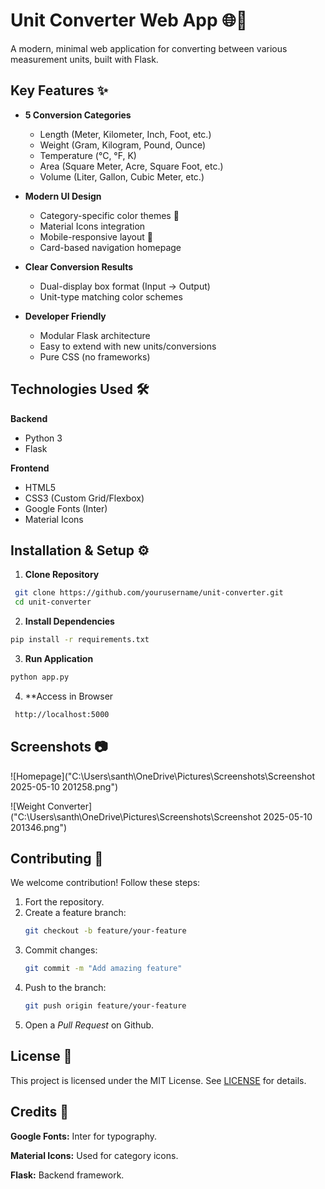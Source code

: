 # Unit Converter Web App 🌐📏

A modern, minimal web application for converting between various measurement units, built with Flask.

## Key Features ✨

- **5 Conversion Categories**
  - Length (Meter, Kilometer, Inch, Foot, etc.)
  - Weight (Gram, Kilogram, Pound, Ounce)
  - Temperature (°C, °F, K)
  - Area (Square Meter, Acre, Square Foot, etc.)
  - Volume (Liter, Gallon, Cubic Meter, etc.)

- **Modern UI Design**
  - Category-specific color themes 🎨
  - Material Icons integration
  - Mobile-responsive layout 📱
  - Card-based navigation homepage

- **Clear Conversion Results**
  - Dual-display box format (Input → Output)
  - Unit-type matching color schemes

- **Developer Friendly**
  - Modular Flask architecture
  - Easy to extend with new units/conversions
  - Pure CSS (no frameworks)

## Technologies Used 🛠️

**Backend**
- Python 3
- Flask

**Frontend**
- HTML5
- CSS3 (Custom Grid/Flexbox)
- Google Fonts (Inter)
- Material Icons

## Installation & Setup ⚙️

1. **Clone Repository**
  ```bash
   git clone https://github.com/yourusername/unit-converter.git
   cd unit-converter
  ```
2. **Install Dependencies**
  ```bash
  pip install -r requirements.txt
  ```
3. **Run Application**
  ```bash
  python app.py
  ```
4. **Access in Browser
  ```bash
   http://localhost:5000
  ```
 ## Screenshots 📷
 
 ![Homepage]("C:\Users\santh\OneDrive\Pictures\Screenshots\Screenshot 2025-05-10 201258.png")

 ![Weight Converter]("C:\Users\santh\OneDrive\Pictures\Screenshots\Screenshot 2025-05-10 201346.png")

 ## Contributing 🤝
 
 We welcome contribution! Follow these steps:
 
1. Fort the repository.  
2. Create a feature branch:
   ```bash
   git checkout -b feature/your-feature  
   ```
3. Commit changes:
   ```bash
   git commit -m "Add amazing feature"  
   ```
4. Push to the branch:
   ```bash
   git push origin feature/your-feature  
   ```
5. Open a *Pull Request* on Github.

## License 📜

This project is licensed under the MIT License. See [LICENSE](LICENSE) for details.

## Credits 🙏
**Google Fonts:** Inter for typography.

**Material Icons:** Used for category icons.

**Flask:** Backend framework.
